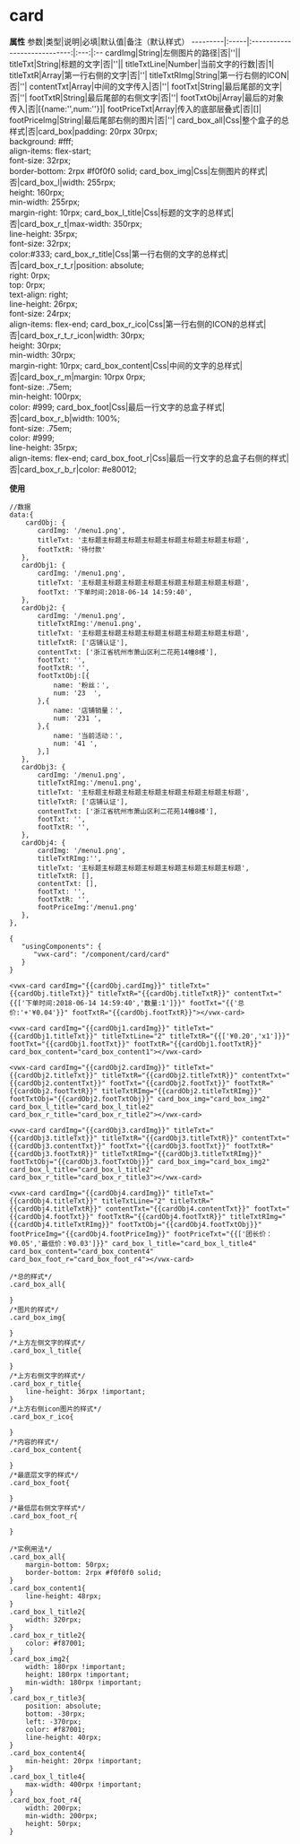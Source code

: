 # card
**属性**
参数|类型|说明|必填|默认值|备注（默认样式）
---------|:-----|:----------------------------:|:---:|:--
cardImg|String|左侧图片的路径|否|''||
titleTxt|String|标题的文字|否|''||
titleTxtLine|Number|当前文字的行数|否|1|
titleTxtR|Array|第一行右侧的文字|否|''|
titleTxtRImg|String|第一行右侧的ICON|否|''|
contentTxt|Array|中间的文字传入|否|''|
footTxt|String|最后尾部的文字|否|''|
footTxtR|String|最后尾部的右侧文字|否|''|
footTxtObj|Array|最后的对象传入|否|[{name:'',num:''}]|
footPriceTxt|Array|传入的底部层叠式|否|[]|
footPriceImg|String|最后尾部右侧的图片|否|''|
card_box_all|Css|整个盒子的总样式|否|card_box|padding: 20rpx 30rpx;<br/>background: #fff;<br/>align-items: flex-start;<br/>font-size: 32rpx;<br/>border-bottom: 2rpx #f0f0f0 solid;
card_box_img|Css|左侧图片的样式|否|card_box_l|width: 255rpx;<br/>height: 160rpx;<br/>min-width: 255rpx;<br/>margin-right: 10rpx;
card_box_l_title|Css|标题的文字的总样式|否|card_box_r_t|max-width: 350rpx;<br/>line-height: 35rpx;<br/>font-size: 32rpx;<br/>color:#333;
card_box_r_title|Css|第一行右侧的文字的总样式|否|card_box_r_t_r|position: absolute;<br/>right: 0rpx;<br/>top: 0rpx;<br/>text-align: right;<br/>line-height: 26rpx;<br/>font-size: 24rpx;<br/>align-items: flex-end;
card_box_r_ico|Css|第一行右侧的ICON的总样式|否|card_box_r_t_r_icon|width: 30rpx;<br/>height: 30rpx;<br/>min-width: 30rpx;<br/>margin-right: 10rpx;
card_box_content|Css|中间的文字的总样式|否|card_box_r_m|margin: 10rpx 0rpx;<br/>font-size: .75em;<br/>min-height: 100rpx;<br/>color: #999;
card_box_foot|Css|最后一行文字的总盒子样式|否|card_box_r_b|width: 100%;<br/>font-size: .75em;<br/>color: #999;<br/>line-height: 35rpx;<br/>align-items: flex-end;
card_box_foot_r|Css|最后一行文字的总盒子右侧的样式|否|card_box_r_b_r|color: #e80012;



**使用**
```
//数据
data:{
    cardObj: {
       cardImg: '/menu1.png',
       titleTxt: '主标题主标题主标题主标题主标题主标题主标题主标题',
       footTxtR: '待付款'
   },
   cardObj1: {
       cardImg: '/menu1.png',
       titleTxt: '主标题主标题主标题主标题主标题主标题主标题主标题',
       footTxt: '下单时间:2018-06-14 14:59:40',
   },
   cardObj2: {
       cardImg: '/menu1.png',
       titleTxtRImg:'/menu1.png',
       titleTxt: '主标题主标题主标题主标题主标题主标题主标题主标题',
       titleTxtR: ['店铺认证'],
       contentTxt: ['浙江省杭州市萧山区利二花苑14幢8楼'],
       footTxt: '',
       footTxtR: '',
       footTxtObj:[{
           name: '粉丝：',
           num: '23  ',
       },{
           name: '店铺销量：',
           num: '231 ',
       },{
           name: '当前活动：',
           num: '41 ',
       },]
   },
   cardObj3: {
       cardImg: '/menu1.png',
       titleTxtRImg:'/menu1.png',
       titleTxt: '主标题主标题主标题主标题主标题主标题主标题主标题',
       titleTxtR: ['店铺认证'],
       contentTxt: ['浙江省杭州市萧山区利二花苑14幢8楼'],
       footTxt: '',
       footTxtR: '',
   },
   cardObj4: {
       cardImg: '/menu1.png',
       titleTxtRImg:'',
       titleTxt: '主标题主标题主标题主标题主标题主标题主标题主标题',
       titleTxtR: [],
       contentTxt: [],
       footTxt: '',
       footTxtR: '',
       footPriceImg:'/menu1.png'
   },
},
```

```
{
   "usingComponents": {
      "vwx-card": "/component/card/card"
   }
}
```

```
<vwx-card cardImg="{{cardObj.cardImg}}" titleTxt="{{cardObj.titleTxt}}" titleTxtR="{{cardObj.titleTxtR}}" contentTxt="{{['下单时间:2018-06-14 14:59:40','数量:1']}}" footTxt="{{'总价:'+'¥0.04'}}" footTxtR="{{cardObj.footTxtR}}"></vwx-card>

<vwx-card cardImg="{{cardObj1.cardImg}}" titleTxt="{{cardObj1.titleTxt}}" titleTxtLine="2" titleTxtR="{{['¥0.20','x1']}}" footTxt="{{cardObj1.footTxt}}" footTxtR="{{cardObj1.footTxtR}}" card_box_content="card_box_content1"></vwx-card>

<vwx-card cardImg="{{cardObj2.cardImg}}" titleTxt="{{cardObj2.titleTxt}}" titleTxtR="{{cardObj2.titleTxtR}}" contentTxt="{{cardObj2.contentTxt}}" footTxt="{{cardObj2.footTxt}}" footTxtR="{{cardObj2.footTxtR}}" titleTxtRImg="{{cardObj2.titleTxtRImg}}" footTxtObj="{{cardObj2.footTxtObj}}" card_box_img="card_box_img2" card_box_l_title="card_box_l_title2" card_box_r_title="card_box_r_title2"></vwx-card>

<vwx-card cardImg="{{cardObj3.cardImg}}" titleTxt="{{cardObj3.titleTxt}}" titleTxtR="{{cardObj3.titleTxtR}}" contentTxt="{{cardObj3.contentTxt}}" footTxt="{{cardObj3.footTxt}}" footTxtR="{{cardObj3.footTxtR}}" titleTxtRImg="{{cardObj3.titleTxtRImg}}" footTxtObj="{{cardObj3.footTxtObj}}" card_box_img="card_box_img2" card_box_l_title="card_box_l_title2" card_box_r_title="card_box_r_title3"></vwx-card>

<vwx-card cardImg="{{cardObj4.cardImg}}" titleTxt="{{cardObj4.titleTxt}}" titleTxtLine="2" titleTxtR="{{cardObj4.titleTxtR}}" contentTxt="{{cardObj4.contentTxt}}" footTxt="{{cardObj4.footTxt}}" footTxtR="{{cardObj4.footTxtR}}" titleTxtRImg="{{cardObj4.titleTxtRImg}}" footTxtObj="{{cardObj4.footTxtObj}}" footPriceImg="{{cardObj4.footPriceImg}}" footPriceTxt="{{['团长价：¥0.05','最低价：¥0.03']}}" card_box_l_title="card_box_l_title4" card_box_content="card_box_content4" card_box_foot_r="card_box_foot_r4"></vwx-card>

```

```
/*总的样式*/
.card_box_all{

}
/*图片的样式*/
.card_box_img{

}
/*上方左侧文字的样式*/
.card_box_l_title{

}
/*上方右侧文字的样式*/
.card_box_r_title{
    line-height: 36rpx !important;
}
/*上方右侧icon图片的样式*/
.card_box_r_ico{

}
/*内容的样式*/
.card_box_content{

}
/*最底层文字的样式*/
.card_box_foot{

}
/*最低层右侧文字样式*/
.card_box_foot_r{

}

/*实例用法*/
.card_box_all{
    margin-bottom: 50rpx;
    border-bottom: 2rpx #f0f0f0 solid;
}
.card_box_content1{
    line-height: 48rpx;
}
.card_box_l_title2{
    width: 320rpx;
}
.card_box_r_title2{
    color: #f87001;
}
.card_box_img2{
    width: 180rpx !important;
    height: 180rpx !important;
    min-width: 180rpx !important;
}
.card_box_r_title3{
    position: absolute;
    bottom: -30rpx;
    left: -370rpx;
    color: #f87001;
    line-height: 40rpx;
}
.card_box_content4{
    min-height: 20rpx !important;
}
.card_box_l_title4{
    max-width: 400rpx !important;
}
.card_box_foot_r4{
    width: 200rpx;
    min-width: 200rpx;
    height: 50rpx;
}
```